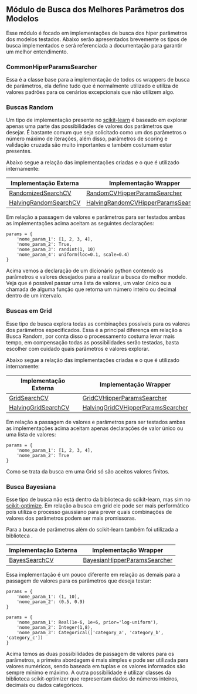 ## Módulo de Busca dos Melhores Parâmetros dos Modelos

Esse módulo é focado em implementações de busca dos hiper parâmetros dos modelos testados.
Abaixo serão apresentados brevemente os tipos de busca implementados e será referenciada a documentação
para garantir um melhor entendimento.

### CommonHiperParamsSearcher

Essa é a classe base para a implementação de todos os wrappers de busca de parâmetros,
ela define tudo que é normalmente utilizado e utiliza de valores padrões para os cenários
excepcionais que não utilizem algo.

### Buscas Random

Um tipo de implementação presente no [scikit-learn](https://scikit-learn.org/stable/)
é baseado em explorar apenas uma parte das possibilidades de valores dos parâmetros que
desejar. É bastante comum que seja solicitado como um dos parâmetros o número máximo de 
iterações, além disso, parâmetros de scoring e validação cruzada são muito importantes
e também costumam estar presentes.

Abaixo segue a relação das implementações criadas e o que é utilizado internamente: 

| Implementação Externa                          | Implementação Wrapper                    | 
|------------------------------------------------|------------------------------------------|
| [RandomizedSearchCV]()                         | [RandomCVHipperParamsSearcher](https://github.com/nikolasluiz123/MLModelTunner/blob/master/scikit_learn/hiper_params_search/random_searcher.py#L10)         | 
| [HalvingRandomSearchCV]()                      | [HalvingRandomCVHipperParamsSearcher](https://github.com/nikolasluiz123/MLModelTunner/blob/master/scikit_learn/hiper_params_search/random_searcher.py#L34)  |

Em relação a passagem de valores e parâmetros para ser testados ambas as implementações
acima aceitam as seguintes declarações:

```
params = {
    'nome_param_1': [1, 2, 3, 4], 
    'nome_param_2': True,
    'nome_param_3': randint(1, 10)
    'nome_param_4': uniform(loc=0.1, scale=0.4)
}
```

Acima vemos a declaração de um dicionário python contendo os parâmetros e valores desejados
para a realizar a busca do melhor modelo. Veja que é possível passar uma lista de valores,
um valor único ou a chamada de alguma função que retorna um número inteiro ou decimal dentro
de um intervalo.

### Buscas em Grid

Esse tipo de busca explora todas as combinações possíveis para os valores dos parâmetros especificados.
Essa é a principal diferença em relação a Busca Random, por conta disso o processamento costuma
levar mais tempo, em compensação todas as possibilidades serão testadas, basta escolher com cuidado
quais parâmetros e valores explorar.

Abaixo segue a relação das implementações criadas e o que é utilizado internamente:

| Implementação Externa                          | Implementação Wrapper                    | 
|------------------------------------------------|------------------------------------------|
| [GridSearchCV]()                               | [GridCVHipperParamsSearcher](https://github.com/nikolasluiz123/MLModelTunner/blob/master/scikit_learn/hiper_params_search/grid_searcher.py#L8)           | 
| [HalvingGridSearchCV]()                        | [HalvingGridCVHipperParamsSearcher](https://github.com/nikolasluiz123/MLModelTunner/blob/master/scikit_learn/hiper_params_search/grid_searcher.py#L29)    |

Em relação a passagem de valores e parâmetros para ser testados ambas as implementações
acima aceitam apenas declarações de valor único ou uma lista de valores:

```
params = {
    'nome_param_1': [1, 2, 3, 4], 
    'nome_param_2': True
}
```

Como se trata da busca em uma Grid só são aceitos valores finitos.

### Busca Bayesiana

Esse tipo de busca não está dentro da biblioteca do scikit-learn, mas sim no [scikit-optimize](https://scikit-optimize.github.io/stable/).
Em relação a busca em grid ele pode ser mais performático pois utiliza o processo gaussiano
para prever quais combinações de valores dos parâmetros podem ser mais promissoras.

Para a busca de parâmetros além do scikit-learn também foi utilizada a biblioteca .

| Implementação Externa                          | Implementação Wrapper                    | 
|------------------------------------------------|------------------------------------------|
| [BayesSearchCV]()                              | [BayesianHipperParamsSearcher](https://github.com/nikolasluiz123/MLModelTunner/blob/master/scikit_learn/hiper_params_search/bayesian_search.py#L8)         |

Essa implementação é um pouco diferente em relação as demais para a passagem de valores
para os parâmetros que deseja testar:

```
params = {
    'nome_param_1': (1, 10), 
    'nome_param_2': (0.5, 0.9)
}
```

```
params = {
    'nome_param_1': Real(1e-6, 1e+6, prior='log-uniform'), 
    'nome_param_2': Integer(1,8),
    'nome_param_3': Categorical(['category_a', 'category_b', 'category_c'])
}
```

Acima temos as duas possibilidades de passagem de valores para os parâmetros, a primeira
abordagem é mais simples e pode ser utilizada para valores numéricos, sendo baseada em
tuplas e os valores informados são sempre mínimo e máximo. A outra possibilidade é utilizar
classes da biblioteca scikit-optimizer que representam dados de números inteiros, decimais ou dados categóricos.
